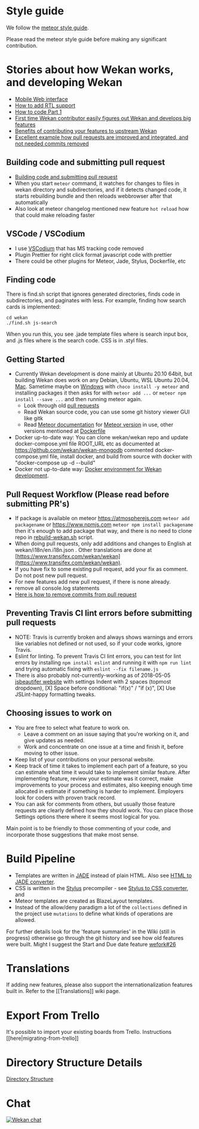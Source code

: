 # Style guide

We follow the [meteor style guide](https://guide.meteor.com/code-style.html#javascript).

Please read the meteor style guide before making any significant contribution.

# Stories about how Wekan works, and developing Wekan

- [Mobile Web interface](https://github.com/wekan/wekan/issues/3566#issuecomment-778700604)
- [How to add RTL support](https://github.com/wekan/wekan/issues/3376#issuecomment-766092425)
- [How to code Part 1](https://blog.wekan.team/2019/04/howto-code-part-1-learning-to-learn/)
- [First time Wekan contributor easily figures out Wekan and develops big features](https://blog.wekan.team/2018/05/wekan-v1-00-released/)
- [Benefits of contributing your features to upstream Wekan](https://blog.wekan.team/2018/02/benefits-of-contributing-your-features-to-upstream-wekan/)
- [Excellent example how pull requests are improved and integrated, and not needed commits removed](https://github.com/wekan/wekan/pull/1470)

## Building code and submitting pull request

- [Building code and submitting pull request](https://github.com/wekan/wekan/wiki/emoji#how-you-could-add-another-plugin)
- When you start `meteor` command, it watches for changes to files in wekan directory and subdirectories, and if it detects changed code, it starts rebuilding bundle and then reloads webbrowser after that automatically
- Also look at meteor changelog mentioned new feature `hot reload` how that could make reloading faster

## VSCode / VSCodium

- I use [VSCodium](https://vscodium.com) that has MS tracking code removed
- Plugin Prettier for right click format javascript code with prettier
- There could be other plugins for Meteor, Jade, Stylus, Dockerfile, etc

## Finding code

There is find.sh script that ignores generated directories, finds code in subdirectories, and paginates with less. For example, finding how search cards is implemented:
```
cd wekan
./find.sh js-search
```
When you run this, you see .jade template files where is search input box, and .js files where is the search code. CSS is in .styl files.

## Getting Started

- Currently Wekan development is done mainly at Ubuntu 20.10 64bit, but building Wekan does work on any Debian, Ubuntu, WSL Ubuntu 20.04, [Mac](https://github.com/wekan/wekan/wiki/Mac). Sametime maybe on [Windows](https://github.com/wekan/wekan/wiki/Windows) with `choco install -y meteor` and installing packages it then asks for with `meteor add ...` or `meteor npm install --save ...` and then running meteor again.
  - Look through old [pull requests](https://github.com/wekan/wekan/pulls)
  - Read Wekan source code, you can use some git history viewer GUI like gitk
  - Read [Meteor documentation](https://docs.meteor.com/) for [Meteor version](https://github.com/wekan/wekan/blob/master/.meteor/release) in use, other versions mentioned at [Dockerfile](https://github.com/wekan/wekan/blob/master/Dockerfile)
- Docker up-to-date way: You can  clone wekan/wekan repo and update docker-compose.yml file ROOT_URL etc as documented at https://github.com/wekan/wekan-mongodb commented docker-compose.yml file, install docker, and build from source with docker with "docker-compose up -d --build"
- Docker not up-to-date way: [Docker environment for Wekan development](https://github.com/wekan/wekan-dev). 

## Pull Request Workflow (Please read before submitting PR's)

- If package is available on meteor https://atmospherejs.com `meteor add packagename` or https://www.npmjs.com `meteor npm install packagename` then it's enough to add package that way, and there is no need to clone repo in [rebuild-wekan.sh](https://github.com/wekan/wekan-maintainer/tree/master/releases) script.
- When doing pull requests, only add additions and changes to English at wekan/i18n/en.i18n.json . Other translations are done at [https://www.transifex.com/wekan/wekan](https://www.transifex.com/wekan/wekan).
- If you have fix to some existing pull request, add your fix as comment. Do not post new pull request.
- For new features add new pull request, if there is none already.
- remove all console.log statements
- [Here is how to remove commits from pull request](https://stackoverflow.com/questions/36168839/how-to-remove-commits-from-pull-request)

## Preventing Travis CI lint errors before submitting pull requests

- NOTE: Travis is currently broken and always shows warnings and errors like variables not defined or not used, so if your code works, ignore Travis.
- Eslint for linting. To prevent Travis CI lint errors, you can test for lint errors by installing `npm install eslint` and running it with `npm run lint` and trying automatic fixing with `eslint --fix filename.js`
- There is also probably not-currently-working as of 2018-05-05 [jsbeautifer website](http://jsbeautifier.org) with settings Indent with 2 spaces (topmost dropdown), [X] Space before conditional: "if(x)" / "if (x)", [X] Use JSLint-happy formatting tweaks.

## Choosing issues to work on

- You are free to select what feature to work on.
  - Leave a comment on an issue saying that you're working on it, and give updates as needed.
  - Work and concentrate on one issue at a time and finish it, before moving to other issue.
- Keep list of your contributions on your personal website.
- Keep track of time it takes to implement each part of a feature, so you can estimate what time it would take to implement similar feature. After implementing feature, review your estimate was it correct, make improvements to your process and estimates, also keeping enough time allocated in estimate if something is harder to implement. Employers look for coders with proven track record.
- You can ask for comments from others, but usually those feature requests are clearly defined how they should work. You can place those Settings options there where it seems most logical for you.

Main point is to be friendly to those commenting of your code, and incorporate those suggestions that make most sense.

# Build Pipeline

- Templates are written in [JADE](https://naltatis.github.io/jade-syntax-docs/) instead of plain HTML. Also see [HTML to JADE converter](http://html2jade.org/).
- CSS is written in the [Stylus](http://stylus-lang.com/) precompiler - see [Stylus to CSS converter](https://mikethedj4.github.io/Stylus2CSS/), and
- Meteor templates are created as BlazeLayout templates.
- Instead of the allow/deny paradigm a lot of the `collections` defined in the project use `mutations` to define what kinds of operations are allowed.

For further details look for the 'feature summaries' in the Wiki (still in progress) otherwise go through the git history and see how old features were built. Might I suggest the Start and Due date feature [wefork#26](https://github.com/wefork/wekan/pull/26)

# Translations

If adding new features, please also support the internationalization features built in. Refer to the [[Translations]] wiki page. 

# Export From Trello

It's possible to import your existing boards from Trello. Instructions [[here|migrating-from-trello]]

# Directory Structure Details

[Directory Structure](https://github.com/wekan/wekan/wiki/Directory-Structure)

# Chat

[![Wekan chat][vanila_badge]][vanila_chat]


[rocket_chat]: https://chat.indie.host/channel/wekan
[vanila_badge]: https://vanila.io/img/join-chat-button2.png
[vanila_chat]: https://community.vanila.io/wekan